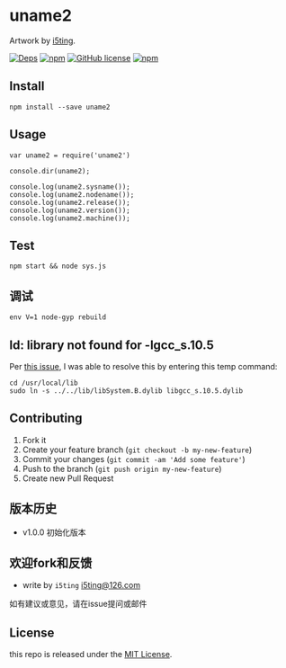 # uname2


Artwork by [i5ting](http://www.github.com/i5ting/).

[![Deps](https://david-dm.org/i5ting/uname2.svg)](https://david-dm.org/i5ting/uname2) 
[![npm](https://img.shields.io/npm/v/uname2.svg)](https://www.npmjs.com/package/uname2)
[![GitHub license](https://img.shields.io/badge/license-MIT-blue.svg)](https://raw.githubusercontent.com/i5ting/uname2/master/LICENSE.md)
[![npm](https://img.shields.io/npm/dt/uname2.svg)](https://www.npmjs.com/package/uname2)


## Install

    npm install --save uname2

## Usage

```
var uname2 = require('uname2')

console.dir(uname2);

console.log(uname2.sysname());
console.log(uname2.nodename());
console.log(uname2.release());
console.log(uname2.version());
console.log(uname2.machine());
```

## Test

```
npm start && node sys.js
```
## 调试

```
env V=1 node-gyp rebuild
```


## ld: library not found for -lgcc_s.10.5

Per [this issue](https://github.com/nodejs/node-gyp/issues/773), I was able to resolve this by entering this temp command:

```
cd /usr/local/lib 
sudo ln -s ../../lib/libSystem.B.dylib libgcc_s.10.5.dylib 
```

## Contributing

1. Fork it
2. Create your feature branch (`git checkout -b my-new-feature`)
3. Commit your changes (`git commit -am 'Add some feature'`)
4. Push to the branch (`git push origin my-new-feature`)
5. Create new Pull Request

## 版本历史

- v1.0.0 初始化版本

## 欢迎fork和反馈

- write by `i5ting` i5ting@126.com

如有建议或意见，请在issue提问或邮件

## License

this repo is released under the [MIT
License](http://www.opensource.org/licenses/MIT).
